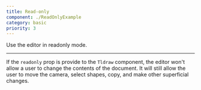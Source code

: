```yaml
---
title: Read-only
component: ./ReadOnlyExample
category: basic
priority: 3
---
```


Use the editor in readonly mode.

---

If the `readonly` prop is provide to the `Tldraw` component, the editor won't allow a user to change the contents of the document. It will still allow the user to move the camera, select shapes, copy, and make other superficial changes.

